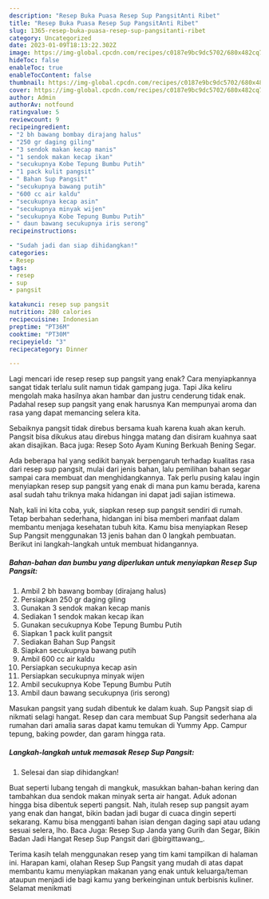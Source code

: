 ```yaml
---
description: "Resep Buka Puasa Resep Sup PangsitAnti Ribet"
title: "Resep Buka Puasa Resep Sup PangsitAnti Ribet"
slug: 1365-resep-buka-puasa-resep-sup-pangsitanti-ribet
category: Uncategorized
date: 2023-01-09T18:13:22.302Z
image: https://img-global.cpcdn.com/recipes/c0187e9bc9dc5702/680x482cq70/resep-sup-pangsit-foto-resep-utama.jpg
hideToc: false
enableToc: true
enableTocContent: false
thumbnail: https://img-global.cpcdn.com/recipes/c0187e9bc9dc5702/680x482cq70/resep-sup-pangsit-foto-resep-utama.jpg
cover: https://img-global.cpcdn.com/recipes/c0187e9bc9dc5702/680x482cq70/resep-sup-pangsit-foto-resep-utama.jpg
author: Admin
authorAv: notfound
ratingvalue: 5
reviewcount: 9
recipeingredient:
- "2 bh bawang bombay dirajang halus"
- "250 gr daging giling"
- "3 sendok makan kecap manis"
- "1 sendok makan kecap ikan"
- "secukupnya Kobe Tepung Bumbu Putih"
- "1 pack kulit pangsit"
- " Bahan Sup Pangsit"
- "secukupnya bawang putih"
- "600 cc air kaldu"
- "secukupnya kecap asin"
- "secukupnya minyak wijen"
- "secukupnya Kobe Tepung Bumbu Putih"
- " daun bawang secukupnya iris serong"
recipeinstructions:

- "Sudah jadi dan siap dihidangkan!"
categories:
- Resep
tags:
- resep
- sup
- pangsit

katakunci: resep sup pangsit 
nutrition: 280 calories
recipecuisine: Indonesian
preptime: "PT36M"
cooktime: "PT30M"
recipeyield: "3"
recipecategory: Dinner

---
```



Lagi mencari ide resep resep sup pangsit yang enak? Cara menyiapkannya sangat tidak terlalu sulit namun tidak gampang juga. Tapi Jika keliru mengolah maka hasilnya akan hambar dan justru cenderung tidak enak. Padahal resep sup pangsit yang enak harusnya Kan mempunyai aroma dan rasa yang dapat memancing selera kita.


Sebaiknya pangsit tidak direbus bersama kuah karena kuah akan keruh. Pangsit bisa dikukus atau direbus hingga matang dan disiram kuahnya saat akan disajikan. Baca juga: Resep Soto Ayam Kuning Berkuah Bening Segar.

Ada beberapa hal yang sedikit banyak berpengaruh terhadap kualitas rasa dari resep sup pangsit, mulai dari jenis bahan, lalu pemilihan bahan segar sampai cara membuat dan menghidangkannya. Tak perlu pusing kalau ingin menyiapkan resep sup pangsit yang enak di mana pun kamu berada, karena asal sudah tahu triknya maka hidangan ini dapat jadi sajian istimewa.


Nah, kali ini kita coba, yuk, siapkan resep sup pangsit sendiri di rumah. Tetap berbahan sederhana, hidangan ini bisa memberi manfaat dalam membantu menjaga kesehatan tubuh kita. Kamu bisa menyiapkan Resep Sup Pangsit menggunakan 13 jenis bahan dan 0 langkah pembuatan. Berikut ini langkah-langkah untuk membuat hidangannya.

<!--inarticleads1-->

##### Bahan-bahan dan bumbu yang diperlukan untuk menyiapkan Resep Sup Pangsit:

1. Ambil 2 bh bawang bombay (dirajang halus)
1. Persiapkan 250 gr daging giling
1. Gunakan 3 sendok makan kecap manis
1. Sediakan 1 sendok makan kecap ikan
1. Gunakan secukupnya Kobe Tepung Bumbu Putih
1. Siapkan 1 pack kulit pangsit
1. Sediakan  Bahan Sup Pangsit
1. Siapkan secukupnya bawang putih
1. Ambil 600 cc air kaldu
1. Persiapkan secukupnya kecap asin
1. Persiapkan secukupnya minyak wijen
1. Ambil secukupnya Kobe Tepung Bumbu Putih
1. Ambil  daun bawang secukupnya (iris serong)


Masukan pangsit yang sudah dibentuk ke dalam kuah. Sup Pangsit siap di nikmati selagi hangat. Resep dan cara membuat Sup Pangsit sederhana ala rumahan dari amalia saras dapat kamu temukan di Yummy App. Campur tepung, baking powder, dan garam hingga rata. 

<!--inarticleads2-->

##### Langkah-langkah untuk memasak Resep Sup Pangsit:


1. Selesai dan siap dihidangkan!

Buat seperti lubang tengah di mangkuk, masukkan bahan-bahan kering dan tambahkan dua sendok makan minyak serta air hangat. Aduk adonan hingga bisa dibentuk seperti pangsit. Nah, itulah resep sup pangsit ayam yang enak dan hangat, bikin badan jadi bugar di cuaca dingin seperti sekarang. Kamu bisa mengganti bahan isian dengan daging sapi atau udang sesuai selera, lho. Baca Juga: Resep Sup Janda yang Gurih dan Segar, Bikin Badan Jadi Hangat Resep Sup Pangsit dari @birgittawang_. 

Terima kasih telah menggunakan resep yang tim kami tampilkan di halaman ini. Harapan kami, olahan Resep Sup Pangsit yang mudah di atas dapat membantu kamu menyiapkan makanan yang enak untuk keluarga/teman ataupun menjadi ide bagi kamu yang berkeinginan untuk berbisnis kuliner. Selamat menikmati
